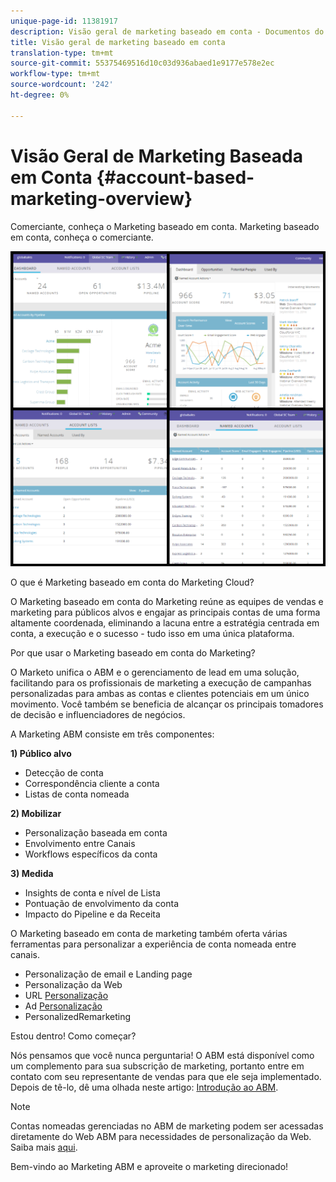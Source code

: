 ```yaml
---
unique-page-id: 11381917
description: Visão geral de marketing baseado em conta - Documentos do marketing - Documentação do produto
title: Visão geral de marketing baseado em conta
translation-type: tm+mt
source-git-commit: 55375469516d10c03d936abaed1e9177e578e2ec
workflow-type: tm+mt
source-wordcount: '242'
ht-degree: 0%

---
```



# Visão Geral de Marketing Baseada em Conta {#account-based-marketing-overview}

Comerciante, conheça o Marketing baseado em conta. Marketing baseado em conta, conheça o comerciante.

![](assets/photo-collage.png)

O que é Marketing baseado em conta do Marketing Cloud?

O Marketing baseado em conta do Marketing reúne as equipes de vendas e marketing para públicos alvos e engajar as principais contas de uma forma altamente coordenada, eliminando a lacuna entre a estratégia centrada em conta, a execução e o sucesso - tudo isso em uma única plataforma.

Por que usar o Marketing baseado em conta do Marketing?

O Marketo unifica o ABM e o gerenciamento de lead em uma solução, facilitando para os profissionais de marketing a execução de campanhas personalizadas para ambas as contas e clientes potenciais em um único movimento. Você também se beneficia de alcançar os principais tomadores de decisão e influenciadores de negócios.

A Marketing ABM consiste em três componentes:

**1) Público alvo**

* Detecção de conta
* Correspondência cliente a conta
* Listas de conta nomeada

**2) Mobilizar**

* Personalização baseada em conta
* Envolvimento entre Canais
* Workflows específicos da conta

**3) Medida**

* Insights de conta e nível de Lista
* Pontuação de envolvimento da conta
* Impacto do Pipeline e da Receita

O Marketing baseado em conta de marketing também oferta várias ferramentas para personalizar a experiência de conta nomeada entre canais.

* Personalização de email e Landing page
* Personalização da Web
* URL [Personalização](/help/marketo/product-docs/demand-generation/landing-pages/personalizing-landing-pages/enable-personalized-urls-for-your-account.md)
* Ad [Personalização](/help/marketo/product-docs/demand-generation/facebook/create-a-custom-audience-in-facebook.md)
* [](/help/marketo/product-docs/web-personalization/website-retargeting/retargeting-with-web-personalization-data.md) PersonalizedRemarketing

Estou dentro! Como começar?

Nós pensamos que você nunca perguntaria! O ABM está disponível como um complemento para sua subscrição de marketing, portanto entre em contato com seu representante de vendas para que ele seja implementado. Depois de tê-lo, dê uma olhada neste artigo: [Introdução ao ABM](/help/marketo/product-docs/account-based-marketing/setup-abm/getting-started-with-abm.md).

>[!NOTE]
>
>Contas nomeadas gerenciadas no ABM de marketing podem ser acessadas diretamente do Web ABM para necessidades de personalização da Web. Saiba mais [aqui](/help/marketo/product-docs/web-personalization/account-based-web-marketing/account-based-web-marketing-with-abm.md).

Bem-vindo ao Marketing ABM e aproveite o marketing direcionado!
